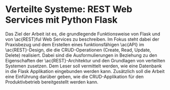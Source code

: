 # Verteilte Systeme: REST Web Services mit Python Flask

Das Ziel der Arbeit ist es, die grundlegende Funktionsweise von Flask und von \ac{REST}ful Web Services zu beschreiben. Im Fokus steht dabei der Praxisbezug und dem Erstellen eines funktionsfähigen \ac{API} im \ac{REST}-Design, die die CRUD-Operationen (Create, Read, Update, Delete) realisiert.  Dabei sind die Ausformulierungen in Beziehung zu den Eigenschaften der \ac{REST}-Architektur und den Grundlagen von verteilten Systemen zusetzen. Dem Leser soll vermittelt werden, wie eine Datenbank in die Flask Applikation eingebunden werden kann. Zusätzlich soll die Arbeit eine Einführung darüber geben, wie die CRUD-Applikation für den Produktivbetrieb bereitgestellt werden kann.
